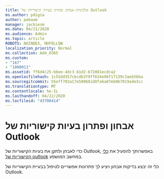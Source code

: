 ```yaml
---
title: אלכימיה-אבחון ופתרון בעיות קישוריות של Outlook
ms.author: pdigia
author: pebaum
manager: jackiesm
ms.date: 04/21/2020
ms.audience: Admin
ms.topic: article
ROBOTS: NOINDEX, NOFOLLOW
localization_priority: Normal
ms.collection: Adm_O365
ms.custom:
- "167"
- "1800011"
ms.assetid: ff6d4c25-bbee-4dc3-b1d2-b72081ecdca2
ms.openlocfilehash: 1c55dd357cbcdb3f9ff634e96f17139c3aeb56ba
ms.sourcegitcommit: 55eff703a17e500681d8fa6a87eb067019ade3cc
ms.translationtype: MT
ms.contentlocale: he-IL
ms.lasthandoff: 04/22/2020
ms.locfileid: "43708414"
---
```

# <a name="diagnose-and-resolve-outlook-connectivity-issues"></a>אבחון ופתרון בעיות קישוריות של Outlook

כדי לאבחן ולתקן את בעיות הקישוריות של Outlook, באפשרותך להפעיל את [כלי הקישוריות של outlook](https://aka.ms/SaRA-OutlookDisconnect-Alchemy) במחשב המושפע.
  
כלי זה יבצע בדיקות אבחון ויציע לך פתרונות אפשריים לטיפול בבעיית הקישוריות של Outlook.
  